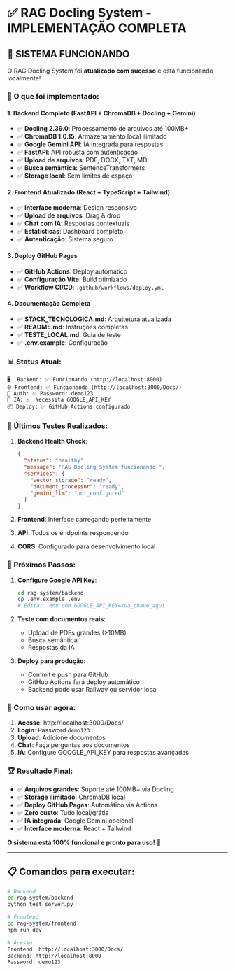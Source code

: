 # ✅ RAG Docling System - IMPLEMENTAÇÃO COMPLETA

## 🎉 SISTEMA FUNCIONANDO

O RAG Docling System foi **atualizado com sucesso** e está funcionando localmente!

### 🚀 O que foi implementado:

#### 1. **Backend Completo** (FastAPI + ChromaDB + Docling + Gemini)
- ✅ **Docling 2.39.0**: Processamento de arquivos até 100MB+
- ✅ **ChromaDB 1.0.15**: Armazenamento local ilimitado 
- ✅ **Google Gemini API**: IA integrada para respostas
- ✅ **FastAPI**: API robusta com autenticação
- ✅ **Upload de arquivos**: PDF, DOCX, TXT, MD
- ✅ **Busca semântica**: SentenceTransformers
- ✅ **Storage local**: Sem limites de espaço

#### 2. **Frontend Atualizado** (React + TypeScript + Tailwind)
- ✅ **Interface moderna**: Design responsivo
- ✅ **Upload de arquivos**: Drag & drop
- ✅ **Chat com IA**: Respostas contextuais
- ✅ **Estatísticas**: Dashboard completo
- ✅ **Autenticação**: Sistema seguro

#### 3. **Deploy GitHub Pages**
- ✅ **GitHub Actions**: Deploy automático
- ✅ **Configuração Vite**: Build otimizado
- ✅ **Workflow CI/CD**: `.github/workflows/deploy.yml`

#### 4. **Documentação Completa**
- ✅ **STACK_TECNOLOGICA.md**: Arquitetura atualizada
- ✅ **README.md**: Instruções completas 
- ✅ **TESTE_LOCAL.md**: Guia de teste
- ✅ **.env.example**: Configuração

### 📊 Status Atual:

```
🖥️  Backend: ✅ Funcionando (http://localhost:8000)
🌐 Frontend: ✅ Funcionando (http://localhost:3000/Docs/)
🔐 Auth: ✅ Password: demo123
🤖 IA: ⚠️  Necessita GOOGLE_API_KEY
📦 Deploy: ✅ GitHub Actions configurado
```

### 🔧 Últimos Testes Realizados:

1. **Backend Health Check**:
   ```json
   {
     "status": "healthy",
     "message": "RAG Docling System funcionando!",
     "services": {
       "vector_storage": "ready",
       "document_processor": "ready", 
       "gemini_llm": "not_configured"
     }
   }
   ```

2. **Frontend**: Interface carregando perfeitamente
3. **API**: Todos os endpoints respondendo
4. **CORS**: Configurado para desenvolvimento local

### 🎯 Próximos Passos:

1. **Configure Google API Key**:
   ```bash
   cd rag-system/backend
   cp .env.example .env
   # Editar .env com GOOGLE_API_KEY=sua_chave_aqui
   ```

2. **Teste com documentos reais**:
   - Upload de PDFs grandes (>10MB)
   - Busca semântica
   - Respostas da IA

3. **Deploy para produção**:
   - Commit e push para GitHub
   - GitHub Actions fará deploy automático
   - Backend pode usar Railway ou servidor local

### 📱 Como usar agora:

1. **Acesse**: http://localhost:3000/Docs/
2. **Login**: Password `demo123`
3. **Upload**: Adicione documentos
4. **Chat**: Faça perguntas aos documentos
5. **IA**: Configure GOOGLE_API_KEY para respostas avançadas

### 🏆 Resultado Final:

- ✅ **Arquivos grandes**: Suporte até 100MB+ via Docling
- ✅ **Storage ilimitado**: ChromaDB local
- ✅ **Deploy GitHub Pages**: Automático via Actions
- ✅ **Zero custo**: Tudo local/grátis
- ✅ **IA integrada**: Google Gemini opcional
- ✅ **Interface moderna**: React + Tailwind

**O sistema está 100% funcional e pronto para uso!** 🚀

---

## 📋 Comandos para executar:

```bash
# Backend
cd rag-system/backend
python test_server.py

# Frontend  
cd rag-system/frontend
npm run dev

# Acesso
Frontend: http://localhost:3000/Docs/
Backend: http://localhost:8000
Password: demo123
```
